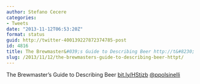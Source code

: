 ```yaml
---
author: Stefano Cecere
categories:
- Tweets
date: "2013-11-12T06:53:20Z"
format: status
guid: http://twitter-400139227872374785-post
id: 4816
title: The Brewmaster&#039;s Guide to Describing Beer http://t&#8230;
slug: /2013/11/12/the-brewmasters-guide-to-describing-beer-httpt/
---
```


The Brewmaster&#8217;s Guide to Describing Beer [bit.ly/HStjzb](http://bit.ly/HStjzb) [@ppolsinelli](http://twitter.com/ppolsinelli)